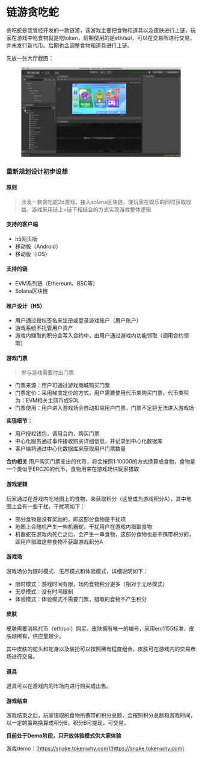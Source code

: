 # 链游贪吃蛇

贪吃蛇是我曾经开发的一款链游，该游戏主要把食物和道具以及皮肤进行上链，玩家在游戏中吃食物就是吃token，前期使用的是eth/sol，可以在交易所进行交易，并未发行新代币。后期也会调整食物和道具进行上链。

先放一张大厅截图：

<figure><img src="../../.gitbook/assets/image (4).png" alt=""><figcaption></figcaption></figure>

### 重新规划设计初步设想

#### 原则

> 涉及一款贪吃蛇2d游戏，接入solana区块链，使玩家在娱乐的同时获取收益，游戏采用链上+链下相结合的方式实现游戏整体逻辑

#### 支持的客户端

* h5网页版
* 移动版（Android）
* 移动版（iOS）

#### 支持的链

* EVM系列链（Ethereum、BSC等）
* Solana区块链

#### 账户设计（H5）

* 用户通过授权签名来注册或登录游戏账户（用户账户）
* 游戏系统不托管用户资产
* 游戏内赚取的积分会写入合约中，由用户通过游戏内功能领取（调用合约领取）

#### 游戏门票

> 参与游戏需要付出门票

* 门票来源：用户可通过游戏商城购买门票
* 门票定价：采用梯度定价的方式，用户需要使用代币来购买门票，代币类型为：EVM相关主网币或SOL
* 门票使用：用户进入游戏场会自动扣除用户门票，门票不足将无法进入游戏场

**实现细节：**

* 用户授权钱包，调用合约，购买门票
* 中心化服务通过事件接收购买详细信息，并记录到中心化数据库
* 客户端将通过中心化数据库来获取用户门票数量

**合约相关** 用户购买门票支出的代币，将会按照1:10000的方式换算成食物，食物是一个类似于ERC20的代币，食物用来在游戏场供玩家猎取

#### 游戏逻辑

玩家通过在游戏内吃地图上的食物，来获取积分（这里成为游戏积分A），其中地图上会有一些干扰，干扰项如下：

* 部分食物是没有奖励的，即这部分食物是干扰项
* 地图上会随机产生一些机器蛇，干扰用户在游戏内猎取食物
* 机器蛇在游戏内死亡之后，会产生一串食物，这部分食物也是不携带积分的，即用户猎取这些食物不获取游戏积分A

#### 游戏场

游戏场分为限时模式、无尽模式和体验模式，详细说明如下：

* 限时模式：游戏时间有限，场内食物积分更多（相对于无尽模式）
* 无尽模式：没有时间限制
* 体验模式：体验模式不需要门票，猎取的食物不产生积分

#### 皮肤

皮肤需要消耗代币（eth/sol）购买，皮肤拥有唯一的编号，采用erc1155标准，皮肤越稀有，供应量越少。

其中皮肤的蛇头和蛇身以及装扮可以按照稀有程度组合。皮肤可在游戏内的交易市场进行交易。

#### 道具

道具可以在游戏内的市场内进行购买或出售。

#### 游戏结束

游戏结束之后，玩家猎取的食物所携带的积分总额，会按照积分总额和游戏时间，以一定的策略换算成积分B，积分B可提现，可交易。



**目前处于Demo阶段，只开放体验模式供大家体验**

游戏demo：[https://snake.tokenwhy.com](https://snake.tokenwhy.com)
